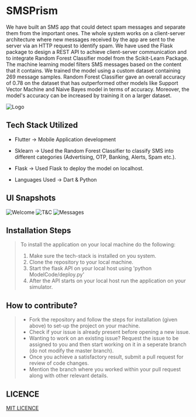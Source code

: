 # SMSPrism
We have built an SMS app that could detect spam messages and separate them from the important ones. The whole system works on a client-server architecture where new messages received by the app are sent to the server via an HTTP request to identify spam. We have used the Flask package to design a REST API to achieve client-server communication and to integrate Random Forest Classifier model from the Scikit-Learn Package. The machine learning model filters SMS messages based on the content that it contains. We trained  the  model  using  a  custom  dataset  containing  269  message  samples. Random Forest Classifier gave an overall accuracy of 0.78 on the dataset that has outperformed other models like Support Vector Machine and Naive Bayes model in terms of accuracy. Moreover, the model's accuracy can be increased by training it on a larger dataset.

![Logo](Snapshots/Logo.png)

## Tech Stack Utilized

- Flutter -> Mobile Application development
- Sklearn -> Used the Random Forest Classifier to classify SMS into different categories (Advertising, OTP, Banking, Alerts, Spam etc.).

- Flask -> Used Flask to deploy the model on localhost.
- Languages Used -> Dart & Python

## UI Snapshots

![Welcome](Snapshots/Welcome.png)
![T&C](Snapshots/T&C.png)
![Messages](Snapshots/Messages.png)


## Installation Steps
> To install the application on your local machine do the following:
>
> 1. Make sure the tech-stack is installed on you system.
> 1. Clone the repository to your local machine.
> 1.  Start the flask API on your local host using 'python ModelCode/deploy.py'
> 1. After the API starts on your local host run the application on your simulator.

## How to contribute?
> - Fork the repository and follow the steps for installation (given above) to set-up the project on your machine.
> - Check if your issue is already present before opening a new issue.
> - Wanting to work on an existing issue? Request the issue to be assigned to you and then start working on it in a seperate branch (do not modify the master branch).
> - Once you achieve a satisfactory result, submit a pull request for review of code changes.
> - Mention the branch where you worked within your pull request along with other relevant details.

## LICENCE
[MIT LICENCE](LICENSE.txt)
